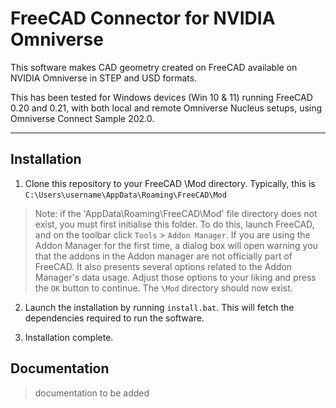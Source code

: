 # FreeCAD Connector for NVIDIA Omniverse
This software makes CAD geometry created on FreeCAD available on NVIDIA Omniverse in STEP and USD formats.

This has been tested for Windows devices (Win 10 & 11) running FreeCAD 0.20 and 0.21, with both local and remote Omniverse Nucleus setups, using Omniverse Connect Sample 202.0. 

---

## Installation
1. Clone this repository to your FreeCAD \Mod directory. Typically, this is `C:\Users\username\AppData\Roaming\FreeCAD\Mod`

> Note: if the 'AppData\Roaming\FreeCAD\Mod' file directory does not exist, you must first initialise this folder. To do this, launch FreeCAD, and on the toolbar click `Tools` > `Addon Manager`. If you are using the Addon Manager for the first time, a dialog box will open warning you that the addons in the Addon manager are not officially part of FreeCAD. It also presents several options related to the Addon Manager's data usage. Adjust those options to your liking and press the `OK` button to continue. The `\Mod` directory should now exist. 

2. Launch the installation by running `install.bat`. This will fetch the dependencies required to run the software. 

3. Installation complete.

## Documentation
> documentation to be added
